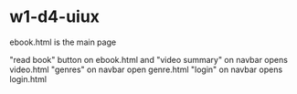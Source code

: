 # w1-d4-uiux
ebook.html is the main page

"read book" button on ebook.html and "video summary" on navbar opens video.html
"genres" on navbar open genre.html
"login" on navbar opens login.html
